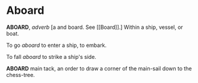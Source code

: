 # Aboard

**ABOARD**, _adverb_ \[a and board. See [[Board]].\] Within a ship, vessel, or boat.

To go _aboard_ to enter a ship, to embark.

To fall _aboard_ to strike a ship's side.

**ABOARD** main tack, an order to draw a corner of the main-sail down to the chess-tree.